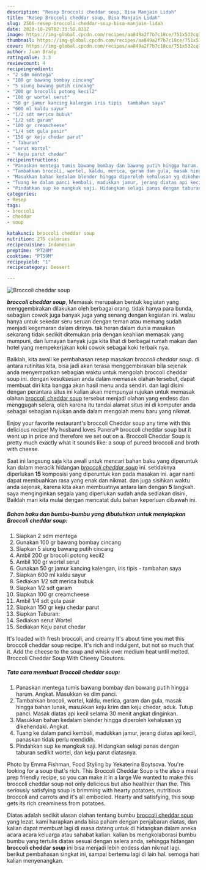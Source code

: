 ```yaml
---
description: "Resep Broccoli cheddar soup, Bisa Manjain Lidah"
title: "Resep Broccoli cheddar soup, Bisa Manjain Lidah"
slug: 2506-resep-broccoli-cheddar-soup-bisa-manjain-lidah
date: 2020-10-29T02:33:58.831Z
image: https://img-global.cpcdn.com/recipes/aa849a2f7b7c18ce/751x532cq70/broccoli-cheddar-soup-foto-resep-utama.jpg
thumbnail: https://img-global.cpcdn.com/recipes/aa849a2f7b7c18ce/751x532cq70/broccoli-cheddar-soup-foto-resep-utama.jpg
cover: https://img-global.cpcdn.com/recipes/aa849a2f7b7c18ce/751x532cq70/broccoli-cheddar-soup-foto-resep-utama.jpg
author: Juan Brady
ratingvalue: 3.3
reviewcount: 4
recipeingredient:
- "2 sdm mentega"
- "100 gr bawang bombay cincang"
- "5 siung bawang putih cincang"
- "200 gr brocolli potong kecil2"
- "100 gr wortel serut"
- "50 gr jamur kancing kalengan iris tipis  tambahan saya"
- "600 ml kaldu sayur"
- "1/2 sdt merica bubuk"
- "1/2 sdt garam"
- "100 gr creamcheese"
- "1/4 sdt gula pasir"
- "150 gr keju chedar parut"
- " Taburan"
- "serut Wortel"
- " Keju parut chedar"
recipeinstructions:
- "Panaskan mentega tumis bawang bombay dan bawang putih hingga harum. Angkat. Masukkan ke dlm panci."
- "Tambahkan brocoli, wortel, kaldu, merica, garam dan gula, masak hingga bahan lunak, masukkan keju krim dan keju chedar, aduk. Tutup panci. Masak diatas api kecil selama 30 menit angkat dinginkan."
- "Masukkan bahan kedalam blender hingga diperoleh kehalusan yg dikehendaki. Angkat."
- "Tuang ke dalam panci kembali, madukkan jamur, jerang diatas api kecil, panaskan tidak perlu mendidih."
- "Pindahkan sup ke mangkuk saji. Hidangkan selagi panas dengan taburan sedikit wortel, dan keju parut diatasnya."
categories:
- Resep
tags:
- broccoli
- cheddar
- soup

katakunci: broccoli cheddar soup 
nutrition: 275 calories
recipecuisine: Indonesian
preptime: "PT28M"
cooktime: "PT59M"
recipeyield: "1"
recipecategory: Dessert

---
```



![Broccoli cheddar soup](https://img-global.cpcdn.com/recipes/aa849a2f7b7c18ce/751x532cq70/broccoli-cheddar-soup-foto-resep-utama.jpg)

<b><i>broccoli cheddar soup</i></b>, Memasak merupakan bentuk kegiatan yang menggembirakan dilakukan oleh berbagai orang. tidak hanya para bunda, sebagian cowok juga banyak juga yang senang dengan kegiatan ini. walau hanya untuk sekedar seru seruan dengan teman atau memang sudah menjadi kegemaran dalam dirinya. tak heran dalam dunia masakan sekarang tidak sedikit ditemukan pria dengan keahlian memasak yang mumpuni, dan lumayan banyak juga kita lihat di berbagai rumah makan dan hotel yang mempekerjakan koki cowok sebagai koki terbaik nya.

Baiklah, kita awali ke pembahasan resep masakan <i>broccoli cheddar soup</i>. di antara rutinitas kita, bisa jadi akan terasa menggembirakan bila sejenak anda menyempatkan sebagian waktu untuk mengolah broccoli cheddar soup ini. dengan kesuksesan anda dalam memasak olahan tersebut, dapat membuat diri kita bangga akan hasil menu anda sendiri. dan lagi disini dengan perantara situs ini kalian akan mempunyai rujukan untuk memasak olahan <u>broccoli cheddar soup</u> tersebut menjadi olahan yang endess dan menggugah selera, oleh karena itu tandai alamat situs ini di komputer anda sebagai sebagian rujukan anda dalam mengolah menu baru yang nikmat.

Enjoy your favorite restaurant&#39;s broccoli Cheddar soup any time with this delicious recipe! My husband loves Panera® broccoli cheddar soup but it went up in price and therefore we set out on a. Broccoli Cheddar Soup is pretty much exactly what it sounds like: a soup of pureed broccoli and broth with cheese.


Saat ini langsung saja kita awali untuk mencari bahan baku yang diperuntuk kan dalam meracik hidangan <u><i>broccoli cheddar soup</i></u> ini. setidaknya diperlukan <b>15</b> komposisi yang diperuntuk kan pada masakan ini. agar nanti dapat membuahkan rasa yang enak dan nikmat. dan juga sisihkan waktu anda sejenak, karena kita akan membuatnya antara lain dengan <b>5</b> langkah. saya menginginkan segala yang diperlukan sudah anda sediakan disini, Baiklah mari kita mulai dengan mencatat dulu bahan keperluan dibawah ini.

<!--inarticleads1-->

##### Bahan baku dan bumbu-bumbu yang dibutuhkan untuk menyiapkan Broccoli cheddar soup:

1. Siapkan 2 sdm mentega
1. Gunakan 100 gr bawang bombay cincang
1. Siapkan 5 siung bawang putih cincang
1. Ambil 200 gr brocolli potong kecil2
1. Ambil 100 gr wortel serut
1. Gunakan 50 gr jamur kancing kalengan, iris tipis - tambahan saya
1. Siapkan 600 ml kaldu sayur
1. Sediakan 1/2 sdt merica bubuk
1. Siapkan 1/2 sdt garam
1. Siapkan 100 gr creamcheese
1. Ambil 1/4 sdt gula pasir
1. Siapkan 150 gr keju chedar parut
1. Siapkan  Taburan:
1. Sediakan serut Wortel
1. Sediakan  Keju parut chedar


It&#39;s loaded with fresh broccoli, and creamy It&#39;s about time you met this broccoli cheddar soup recipe. It&#39;s rich and indulgent, but not so much that it. Add the cheese to the soup and whisk over medium heat until melted. Broccoli Cheddar Soup With Cheesy Croutons. 

<!--inarticleads2-->

##### Tata cara membuat Broccoli cheddar soup:

1. Panaskan mentega tumis bawang bombay dan bawang putih hingga harum. Angkat. Masukkan ke dlm panci.
1. Tambahkan brocoli, wortel, kaldu, merica, garam dan gula, masak hingga bahan lunak, masukkan keju krim dan keju chedar, aduk. Tutup panci. Masak diatas api kecil selama 30 menit angkat dinginkan.
1. Masukkan bahan kedalam blender hingga diperoleh kehalusan yg dikehendaki. Angkat.
1. Tuang ke dalam panci kembali, madukkan jamur, jerang diatas api kecil, panaskan tidak perlu mendidih.
1. Pindahkan sup ke mangkuk saji. Hidangkan selagi panas dengan taburan sedikit wortel, dan keju parut diatasnya.


Photo by Emma Fishman, Food Styling by Yekaterina Boytsova. You&#39;re looking for a soup that&#39;s rich. This Broccoli Cheddar Soup is the also a meal prep friendly recipe, so you can make it in a large We wanted to make this broccoli cheddar soup not only delicious but also healthier than the. This seriously satisfying soup is brimming with hearty potatoes, nutritious broccoli and carrots and it&#39;s all embodied. Hearty and satisfying, this soup gets its rich creaminess from potatoes. 

Diatas adalah sedikit ulasan olahan tentang bumbu <u>broccoli cheddar soup</u> yang lezat. kami harapkan anda bisa paham dengan penjabaran diatas, dan kalian dapat membuat lagi di masa datang untuk di hidangkan dalam aneka acara acara keluarga atau sahabat kalian. kalian bs mengkolaborasi bumbu bumbu yang tertulis diatas sesuai dengan selera anda, sehingga hidangan <b>broccoli cheddar soup</b> ini bisa menjadi lebih endess dan nikmat lagi. berikut pembahasan singkat ini, sampai bertemu lagi di lain hal. semoga hari kalian menyenangkan.
